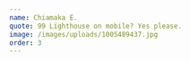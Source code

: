```yaml
---
name: Chiamaka E.
quote: 99 Lighthouse on mobile? Yes please.
image: /images/uploads/1005489437.jpg
order: 3
---
```

